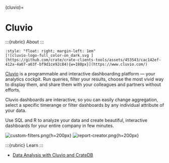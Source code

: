 (cluvio)=
# Cluvio

:::{rubric} About
:::

```{div}
:style: "float: right; margin-left: 1em"
[![cluvio-logo-full_color-on_dark.svg ](https://github.com/crate/crate-clients-tools/assets/453543/cac142ef-412a-4a67-a63f-bf9d1ce92c84){w=180px}](https://www.cluvio.com/)
```

[Cluvio] is a programmable and interactive dashboarding platform — your analytics
cockpit. Run queries, filter your results, choose the most vivid way to display them,
and share them with your colleagues and partners without efforts.

Cluvio dashboards are interactive, so you can easily change aggregation, select a
specific timerange or filter dashboards by any individual attribute of your data.

Use SQL and R to analyze your data and create beautiful, interactive dashboards for
your entire company in few minutes.

![custom-filters.png](https://github.com/crate/crate-clients-tools/assets/453543/49ca6a35-239e-4915-951c-db6649fd35a4){h=200px}
![report-creator.png](https://github.com/crate/crate-clients-tools/assets/453543/844a5ffd-0b92-4c77-8cdd-0b5cc5b392b1){h=200px}

:::{rubric} Learn
:::

- [Data Analysis with Cluvio and CrateDB]


[Cluvio]: https://www.cluvio.com/
[Data Analysis with Cluvio and CrateDB]: https://community.cratedb.com/t/data-analysis-with-cluvio-and-cratedb/1571
